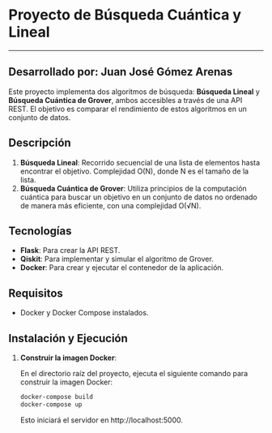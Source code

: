 # Proyecto de Búsqueda Cuántica y Lineal
---
Desarrollado por: Juan José Gómez Arenas
---
Este proyecto implementa dos algoritmos de búsqueda: **Búsqueda Lineal** y **Búsqueda Cuántica de Grover**, ambos accesibles a través de una API REST. El objetivo es comparar el rendimiento de estos algoritmos en un conjunto de datos.

## Descripción

1. **Búsqueda Lineal**: Recorrido secuencial de una lista de elementos hasta encontrar el objetivo. Complejidad O(N), donde N es el tamaño de la lista.
2. **Búsqueda Cuántica de Grover**: Utiliza principios de la computación cuántica para buscar un objetivo en un conjunto de datos no ordenado de manera más eficiente, con una complejidad O(√N).

## Tecnologías

- **Flask**: Para crear la API REST.
- **Qiskit**: Para implementar y simular el algoritmo de Grover.
- **Docker**: Para crear y ejecutar el contenedor de la aplicación.

## Requisitos

- Docker y Docker Compose instalados.

## Instalación y Ejecución

1. **Construir la imagen Docker**:

   En el directorio raíz del proyecto, ejecuta el siguiente comando para construir la imagen Docker:

   ```bash
   docker-compose build
   docker-compose up
   ```
   
   Esto iniciará el servidor en http://localhost:5000.
